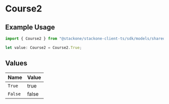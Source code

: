 # Course2

## Example Usage

```typescript
import { Course2 } from "@stackone/stackone-client-ts/sdk/models/shared";

let value: Course2 = Course2.True;
```

## Values

| Name    | Value   |
| ------- | ------- |
| `True`  | true    |
| `False` | false   |